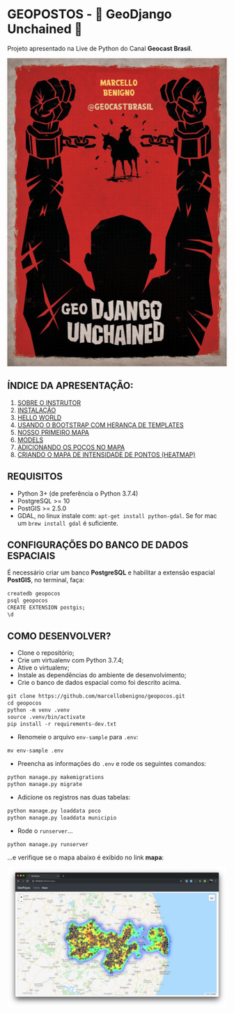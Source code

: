# GEOPOSTOS - 🌵 GeoDjango Unchained 🌵

Projeto apresentado na Live de Python do Canal **Geocast Brasil**.

![GeoDjango Unchained](docs/.pastes/2019-10-06-07-49-37.png)

## ÍNDICE DA APRESENTAÇÃO:

1. [SOBRE O INSTRUTOR](docs/01-apresentacao.md)
2. [INSTALAÇÃO](docs/02-instalacao.md)
3. [HELLO WORLD](docs/03-hello_world.md)
4. [USANDO O BOOTSTRAP COM HERANÇA DE TEMPLATES](docs/04-heranca-de-templates.md)
5. [NOSSO PRIMEIRO MAPA](docs/05-nosso-primeiro-mapa.md)
6. [MODELS](docs/06-models.md)
7. [ADICIONANDO OS POÇOS NO MAPA](docs/07-adicionando-pocos-mapa.md)
8. [CRIANDO O MAPA DE INTENSIDADE DE PONTOS (HEATMAP)](docs/07-adicionando-pocos-mapa.md)


## REQUISITOS
* Python 3+ (de preferência o Python 3.7.4)
* PostgreSQL >= 10
* PostGIS >= 2.5.0
* GDAL, no linux instale com: `apt-get install python-gdal`. Se for mac um `brew install gdal` é suficiente.

## CONFIGURAÇÕES DO BANCO DE DADOS ESPACIAIS

É necessário criar um banco **PostgreSQL** e habilitar a extensão espacial **PostGIS**, no terminal, faça:

```
createdb geopocos
psql geopocos
CREATE EXTENSION postgis;
\d
```

## COMO DESENVOLVER?

* Clone o repositório;
* Crie um virtualenv com Python 3.7.4;
* Ative o virtualenv;
* Instale as dependências do ambiente de desenvolvimento;
* Crie o banco de dados espacial como foi descrito acima.


```
git clone https://github.com/marcellobenigno/geopocos.git
cd geopocos
python -m venv .venv
source .venv/bin/activate
pip install -r requirements-dev.txt
```

* Renomeie o arquivo `env-sample` para `.env`:

```
mv env-sample .env
```

* Preencha as informações do `.env` e rode os seguintes comandos:

```
python manage.py makemigrations
python manage.py migrate
```

* Adicione os registros nas duas tabelas:

```
python manage.py loaddata poco
python manage.py loaddata municipio
```


* Rode o `runserver`...

```
python manage.py runserver
```

...e verifique se o mapa abaixo é exibido no link **mapa**:

![](docs/.pastes/2019-10-07-21-58-05.png)